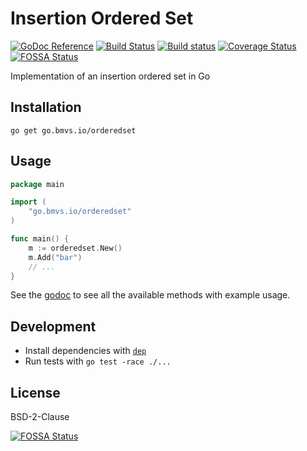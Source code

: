 # Insertion Ordered Set

[![GoDoc Reference](https://godoc.org/go.bmvs.io/orderedset?status.svg)](http://godoc.org/go.bmvs.io/orderedset) [![Build Status](https://travis-ci.com/brunomvsouza/orderedset.go.svg?branch=master)](https://travis-ci.com/brunomvsouza/orderedset.go) [![Build status](https://ci.appveyor.com/api/projects/status/cxwct526940p1gkp/branch/master?svg=true)](https://ci.appveyor.com/project/brunomvsouza/orderedset-go/branch/master) [![Coverage Status](https://coveralls.io/repos/github/brunomvsouza/orderedset.go/badge.svg?branch=master)](https://coveralls.io/github/brunomvsouza/orderedset.go)
[![FOSSA Status](https://app.fossa.io/api/projects/git%2Bgithub.com%2Fbrunomvsouza%2Forderedset.go.svg?type=shield)](https://app.fossa.io/projects/git%2Bgithub.com%2Fbrunomvsouza%2Forderedset.go?ref=badge_shield)


Implementation of an insertion ordered set in Go

## Installation

```
go get go.bmvs.io/orderedset
```

## Usage

```go
package main

import (
	"go.bmvs.io/orderedset"
)

func main() {
	m := orderedset.New()
	m.Add("bar")
	// ...
}
```

See the [godoc](https://godoc.org/go.bmvs.io/orderedset) to see all the available methods with example usage.

## Development

- Install dependencies with [`dep`](https://github.com/golang/dep)
- Run tests with `go test -race ./...`

## License

BSD-2-Clause


[![FOSSA Status](https://app.fossa.io/api/projects/git%2Bgithub.com%2Fbrunomvsouza%2Forderedset.go.svg?type=large)](https://app.fossa.io/projects/git%2Bgithub.com%2Fbrunomvsouza%2Forderedset.go?ref=badge_large)
